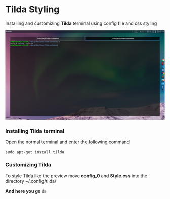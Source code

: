 # Tilda Styling
Installing and customizing **Tilda** terminal using config file and css styling

![](perview/TildaStyle.png)


### Installing Tilda terminal 
Open the normal terminal and enter the following command 
```
sudo apt-get install tilda
```

### Customizing Tilda 
To style Tilda like the preview move **config_0** and **Style.css** into the directory ~/.config/tilda/

**And here you go** :+1:


